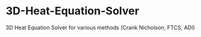 3D-Heat-Equation-Solver
=======================

3D Heat Equation Solver for various methods (Crank Nicholson, FTCS, ADI)
